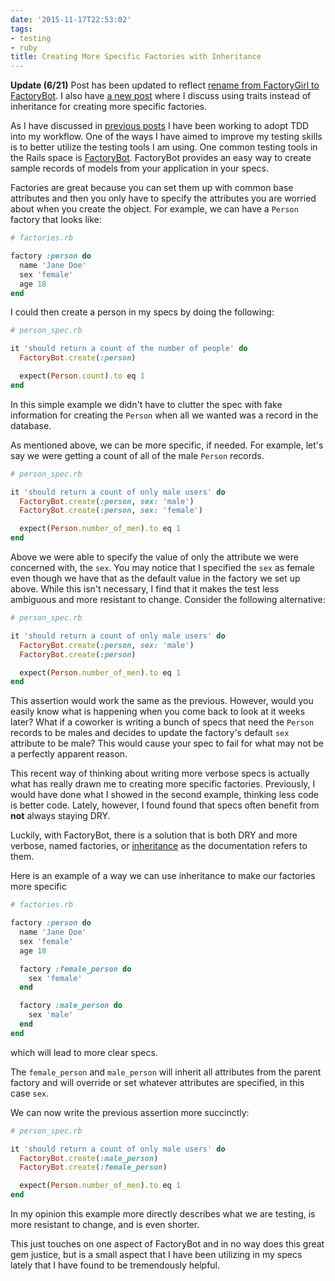 ```yaml
---
date: '2015-11-17T22:53:02'
tags:
- testing
- ruby
title: Creating More Specific Factories with Inheritance
---
```


**Update (6/21)** Post has been updated to reflect [rename from FactoryGirl to FactoryBot](https://thoughtbot.com/blog/factory_bot). I also have [a new post](/2021/06/more-specific-factories-with-traits/) where I discuss using traits instead of inheritance for creating more specific factories.

As I have discussed in [previous posts](/2015/11/using-vim-to-drive-tdd/) I have been working to adopt TDD into my workflow. One of the ways I have aimed to improve my testing skills is to better utilize the testing tools I am using. One common testing tools in the Rails space is [FactoryBot](https://github.com/thoughtbot/factory_bot). FactoryBot provides an easy way to create sample records of models from your application in your specs.

Factories are great because you can set them up with common base attributes and then you only have to specify the attributes you are worried about when you create the object. For example, we can have a `Person` factory that looks like:

```ruby
# factories.rb

factory :person do
  name 'Jane Doe'
  sex 'female'
  age 18
end
```

I could then create a person in my specs by doing the following:

```ruby
# person_spec.rb

it 'should return a count of the number of people' do
  FactoryBot.create(:person)

  expect(Person.count).to eq 1
end
```

In this simple example we didn't have to clutter the spec with fake information for creating the `Person` when all we wanted was a record in the database.

As mentioned above, we can be more specific, if needed. For example, let's say we were getting a count of all of the male `Person` records.

```ruby
# person_spec.rb

it 'should return a count of only male users' do
  FactoryBot.create(:person, sex: 'male')
  FactoryBot.create(:person, sex: 'female')

  expect(Person.number_of_men).to eq 1
end
```

Above we were able to specify the value of only the attribute we were concerned with, the `sex`. You may notice that I specified the `sex` as female even though we have that as the default value in the factory we set up above. While this isn't necessary, I find that it makes the test less ambiguous and more resistant to change. Consider the following alternative:

```ruby
# person_spec.rb

it 'should return a count of only male users' do
  FactoryBot.create(:person, sex: 'male')
  FactoryBot.create(:person)

  expect(Person.number_of_men).to eq 1
end
```

This assertion would work the same as the previous. However, would you easily know what is happening when you come back to look at it weeks later? What if a coworker is writing a bunch of specs that need the `Person` records to be males and decides to update the factory's default `sex` attribute to be male? This would cause your spec to fail for what may not be a perfectly apparent reason.

This recent way of thinking about writing more verbose specs is actually what has really drawn me to creating more specific factories. Previously, I would have done what I showed in the second example, thinking less code is better code. Lately, however, I found found that specs often benefit from **not** always staying DRY.

Luckily, with FactoryBot, there is a solution that is both DRY and more verbose, named factories, or [inheritance](https://github.com/thoughtbot/factory_bot/blob/master/GETTING_STARTED.md#inheritance) as the documentation refers to them.

Here is an example of a way we can use inheritance to make our factories more specific

```ruby
# factories.rb

factory :person do
  name 'Jane Doe'
  sex 'female'
  age 18

  factory :female_person do
    sex 'female'
  end

  factory :male_person do
    sex 'male'
  end
end
```

which will lead to more clear specs.

The `female_person` and `male_person` will inherit all attributes from the parent factory and will override or set whatever attributes are specified, in this case `sex`.

We can now write the previous assertion more succinctly:

```ruby
# person_spec.rb

it 'should return a count of only male users' do
  FactoryBot.create(:male_person)
  FactoryBot.create(:female_person)

  expect(Person.number_of_men).to eq 1
end
```

In my opinion this example more directly describes what we are testing, is more resistant to change, and is even shorter.

This just touches on one aspect of FactoryBot and in no way does this great gem justice, but is a small aspect that I have been utilizing in my specs lately that I have found to be tremendously helpful.
